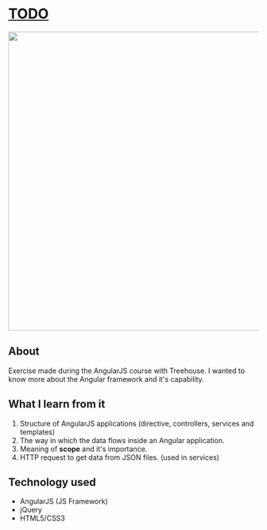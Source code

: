 # [TODO](http://agenda.bitballoon.com/)

<img src="http://i.imgur.com/undefined.png" width=600px />

## About

Exercise made during the AngularJS course with Treehouse.
I wanted to know more about the Angular framework and it's capability.

## What I learn from it

1. Structure of AngularJS applications (directive, controllers, services and templates)
2. The way in which the data flows inside an Angular application.
3. Meaning of <strong>scope</strong> and it's importance.
4. HTTP request to get data from JSON files. (used in services)

## Technology used

- AngularJS (JS Framework)
- jQuery
- HTML5/CSS3
